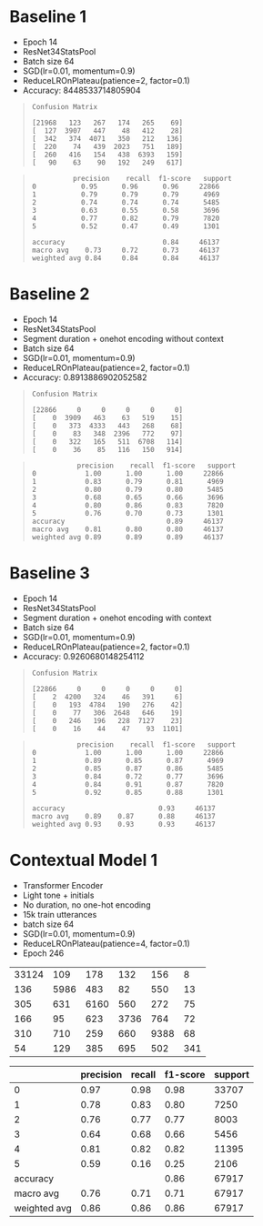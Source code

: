 # Baseline 1

- Epoch 14
- ResNet34StatsPool
- Batch size 64
- SGD(lr=0.01, momentum=0.9)
- ReduceLROnPlateau(patience=2, factor=0.1)
- Accuracy: 8448533714805904

>     Confusion Matrix
> 
>     [21968   123   267   174   265    69]
>     [  127  3907   447    48   412    28]
>     [  342   374  4071   350   212   136]
>     [  220    74   439  2023   751   189]
>     [  260   416   154   438  6393   159]
>     [   90    63    90   192   249   617]

>               precision    recall  f1-score   support
>     0           0.95      0.96      0.96     22866
>     1           0.79      0.79      0.79      4969
>     2           0.74      0.74      0.74      5485
>     3           0.63      0.55      0.58      3696
>     4           0.77      0.82      0.79      7820
>     5           0.52      0.47      0.49      1301
>
>     accuracy                        0.84     46137
>     macro avg    0.73     0.72      0.73     46137
>     weighted avg 0.84     0.84      0.84     46137

# Baseline 2

- Epoch 14
- ResNet34StatsPool
- Segment duration + onehot encoding without context
- Batch size 64
- SGD(lr=0.01, momentum=0.9)
- ReduceLROnPlateau(patience=2, factor=0.1)
- Accuracy: 0.8913886902052582

>     Confusion Matrix
>
>     [22866     0     0     0     0     0]
>     [    0  3909   463    63   519    15]
>     [    0   373  4333   443   268    68]
>     [    0    83   348  2396   772    97]
>     [    0   322   165   511  6708   114]
>     [    0    36    85   116   150   914]

>                precision    recall  f1-score   support
>     0            1.00      1.00      1.00     22866
>     1            0.83      0.79      0.81      4969
>     2            0.80      0.79      0.80      5485
>     3            0.68      0.65      0.66      3696
>     4            0.80      0.86      0.83      7820
>     5            0.76      0.70      0.73      1301
>     accuracy                         0.89     46137
>     macro avg    0.81      0.80      0.80     46137
>     weighted avg 0.89      0.89      0.89     46137

# Baseline 3

- Epoch 14
- ResNet34StatsPool
- Segment duration + onehot encoding with context
- Batch size 64
- SGD(lr=0.01, momentum=0.9)
- ReduceLROnPlateau(patience=2, factor=0.1)
- Accuracy: 0.9260680148254112

>     Confusion Matrix
>
>     [22866     0     0     0     0     0]
>     [    2  4200   324    46   391     6]
>     [    0   193  4784   190   276    42]
>     [    0    77   306  2648   646    19]
>     [    0   246   196   228  7127    23]
>     [    0    16    44    47    93  1101]

>                precision    recall  f1-score   support
>     0            1.00      1.00      1.00     22866
>     1            0.89      0.85      0.87      4969
>     2            0.85      0.87      0.86      5485
>     3            0.84      0.72      0.77      3696
>     4            0.84      0.91      0.87      7820
>     5            0.92      0.85      0.88      1301
>
>     accuracy                       0.93     46137
>     macro avg    0.89    0.87      0.88     46137
>     weighted avg 0.93    0.93      0.93     46137

# Contextual Model 1

- Transformer Encoder
- Light tone + initials
- No duration, no one-hot encoding
- 15k train utterances
- batch size 64
- SGD(lr=0.01, momentum=0.9)
- ReduceLROnPlateau(patience=4, factor=0.1)
- Epoch 246

|||||||
|---|---|---|---|---|---|
| 33124 |  109 |  178 |  132 |  156 |   8 |
|   136 | 5986 |  483 |   82 |  550 |  13 |
|   305 |  631 | 6160 |  560 |  272 |  75 |
|   166 |   95 |  623 | 3736 |  764 |  72 |
|   310 |  710 |  259 |  660 | 9388 |  68 |
|    54 |  129 |  385 |  695 |  502 | 341 |

| | precision |  recall | f1-score | support |
|---|---|---|---|---|
| 0 | 0.97 | 0.98 | 0.98 | 33707 |
| 1 | 0.78 | 0.83 | 0.80 |  7250 |
| 2 | 0.76 | 0.77 | 0.77 |  8003 |
| 3 | 0.64 | 0.68 | 0.66 |  5456 |
| 4 | 0.81 | 0.82 | 0.82 | 11395 |
| 5 | 0.59 | 0.16 | 0.25 |  2106 |
|accuracy     |      |      | 0.86 | 67917 |
|macro avg    | 0.76 | 0.71 | 0.71 | 67917 |
|weighted avg | 0.86 | 0.86 | 0.86 | 67917 |
